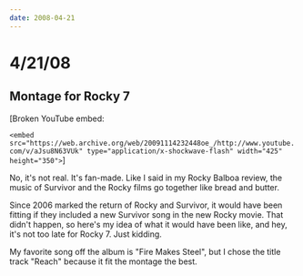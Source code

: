 ```yaml
---
date: 2008-04-21
---
```

# 4/21/08

## Montage for Rocky 7
  
[Broken YouTube embed:

`<embed src="https://web.archive.org/web/20091114232448oe_/http://www.youtube.com/v/aJsu8N63VUk" type="application/x-shockwave-flash" width="425" height="350">`]

No, it's not real. It's fan-made. Like I said in my Rocky Balboa review, the music of Survivor and the Rocky films go together like bread and butter.

Since 2006 marked the return of Rocky and Survivor, it would have been fitting if they included a new Survivor song in the new Rocky movie. That didn't happen, so here's my idea of what it would have been like, and hey, it's not too late for Rocky 7. Just kidding.

My favorite song off the album is "Fire Makes Steel", but I chose the title track "Reach" because it fit the montage the best.